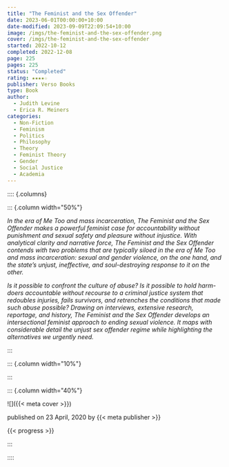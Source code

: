 ```yaml
---
title: "The Feminist and the Sex Offender"
date: 2023-06-01T00:00:00+10:00
date-modified: 2023-09-09T22:09:54+10:00
image: /imgs/the-feminist-and-the-sex-offender.png
cover: /imgs/the-feminist-and-the-sex-offender
started: 2022-10-12
completed: 2022-12-08
page: 225
pages: 225
status: "Completed"
rating: ★★★★☆
publisher: Verso Books
type: Book
author:
  - Judith Levine
  - Erica R. Meiners
categories:
  - Non-Fiction
  - Feminism
  - Politics
  - Philosophy
  - Theory
  - Feminist Theory
  - Gender
  - Social Justice
  - Academia
---
```


:::: {.columns}

::: {.column width="50%"}

_In the era of _Me Too_ and mass incarceration, The Feminist and the Sex Offender makes a powerful feminist case for accountability without punishment and sexual safety and pleasure without injustice. With analytical clarity and narrative force, The Feminist and the Sex Offender contends with two problems that are typically siloed in the era of _Me Too_ and mass incarceration: sexual and gender violence, on the one hand, and the state’s unjust, ineffective, and soul-destroying response to it on the other._

_Is it possible to confront the culture of abuse? Is it possible to hold harm-doers accountable without recourse to a criminal justice system that redoubles injuries, fails survivors, and retrenches the conditions that made such abuse possible? Drawing on interviews, extensive research, reportage, and history, The Feminist and the Sex Offender develops an intersectional feminist approach to ending sexual violence. It maps with considerable detail the unjust sex offender regime while highlighting the alternatives we urgently need._

:::

::: {.column width="10%"}
<!-- empty column to create gap -->
:::

::: {.column width="40%"}

![]({{< meta cover >}})

published on 23 April, 2020 by {{< meta publisher >}}

{{< progress >}}

:::

::::

